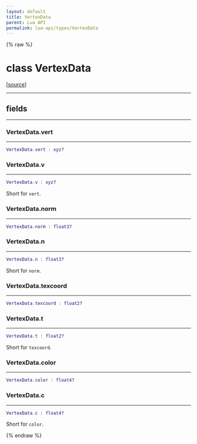 ```yaml
---
layout: default
title: VertexData
parent: Lua API
permalink: lua-api/types/VertexData
---
```


{% raw %}

# class VertexData





[<a href="https://github.com/beyond-all-reason/RecoilEngine/blob/b29554ca8a91605fa235eafe60ad740783359665/rts/Lua/LuaOpenGL.cpp#L2230-L2240" target="_blank">source</a>]







---



## fields
---

### VertexData.vert
---
```lua
VertexData.vert : xyz?
```










### VertexData.v
---
```lua
VertexData.v : xyz?
```



Short for `vert`.








### VertexData.norm
---
```lua
VertexData.norm : float3?
```










### VertexData.n
---
```lua
VertexData.n : float3?
```



Short for `norm`.








### VertexData.texcoord
---
```lua
VertexData.texcoord : float2?
```










### VertexData.t
---
```lua
VertexData.t : float2?
```



Short for `texcoord`.








### VertexData.color
---
```lua
VertexData.color : float4?
```










### VertexData.c
---
```lua
VertexData.c : float4?
```



Short for `color`.










{% endraw %}